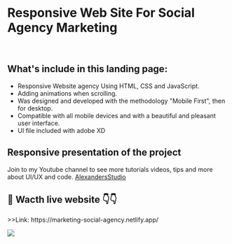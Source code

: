 <h1>Responsive Web Site For Social Agency Marketing</h1><br/>
<h2>What's include in this landing page:</h2>
<ul>
<li>Responsive Website agency  Using HTML, CSS and JavaScript.</li>
<li>Adding animations when scrolling.</li>
<li>Was designed and developed with the methodology "Mobile First", then for desktop.</li>
<li>Compatible with all mobile devices and with a beautiful and pleasant user interface.</li>
<li>UI file included with adobe XD</li>

</ul>
<h2>Responsive presentation of the project</h2>
<p>Join to my Youtube channel to see more tutorials videos, tips and more about UI/UX and code. 
<a href="https://www.youtube.com/c/DesignWeblondon"> AlexandersStudio</a></p>

<h2>🎥 Wacth live website 👇👇</h2>
>>Link: https://marketing-social-agency.netlify.app/
<p></p>
<img src="images/presentation-cover.jpg" widt="100%">



